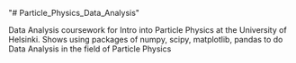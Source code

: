 "# Particle_Physics_Data_Analysis"

Data Analysis coursework for Intro into Particle Physics at the University of Helsinki.
Shows using packages of numpy, scipy, matplotlib, pandas to do Data Analysis in the field of Particle Physics
